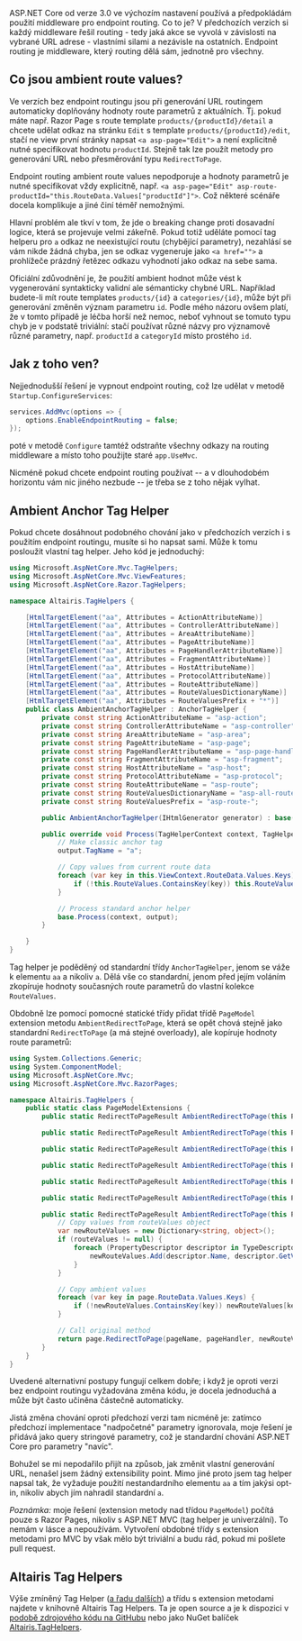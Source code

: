 <!-- dcterms:title = Ambient route values a ASP.NET Core Endpoint Routing -->
<!-- dcterms:abstract = Upgradovali jste aplikace na ASP.NET 3.x s Endpoint Routingem a přestalo vám fungovat generování odkazů? Možná je to vinou breaking change, změnou zacházení s ambient route values. Ukážu vám, jak  -->
<!-- dcterms:creator = Michal Altair Valášek -->
<!-- x4w:coverUrl = /cover-pictures/20200219-ambient-route-values.jpg -->
<!-- x4w:pictureUrl = /perex-pictures/20200219-ambient-route-values.jpg -->
<!-- x4w:pictureWidth = 150 -->
<!-- x4w:pictureHeight = 150 -->
<!-- x4w:category = IT -->
<!-- dcterms:dateAccepted = 2020-02-19 -->

ASP.NET Core od verze 3.0 ve výchozím nastavení používá a předpokládám použití middleware pro endpoint routing. Co to je? V předchozích verzích si každý middleware řešil routing - tedy jaká akce se vyvolá v závislosti na vybrané URL adrese - vlastními silami a nezávisle na ostatních. Endpoint routing je middleware, který routing dělá sám, jednotně pro všechny.

## Co jsou ambient route values?

Ve verzích bez endpoint routingu jsou při generování URL routingem automaticky doplňovány hodnoty route parametrů z aktuálních. Tj. pokud máte např. Razor Page s route template `products/{productId}/detail` a chcete udělat odkaz na stránku `Edit` s template `products/{productId}/edit`, stačí ne view první stránky napsat `<a asp-page="Edit">` a není explicitně nutné specifikovat hodnotu `productId`. Stejně tak lze použít metody pro generování URL nebo přesměrování typu `RedirectToPage`.

Endpoint routing ambient route values nepodporuje a hodnoty parametrů je nutné specifikovat vždy explicitně, např. `<a asp-page="Edit" asp-route-productId="this.RouteData.Values["productId"]">`. Což některé scénáře docela komplikuje a jiné činí téměř nemožnými.

Hlavní problém ale tkví v tom, že jde o breaking change proti dosavadní logice, která se projevuje velmi zákeřně. Pokud totiž uděláte pomocí tag helperu pro `a` odkaz ne neexistující routu (chybějící parametry), nezahlásí se vám nikde žádná chyba, jen se odkaz vygeneruje jako `<a href="">` a prohlížeče prázdný řetězec odkazu vyhodnotí jako odkaz na sebe sama.

Oficiální zdůvodnění je, že použití ambient hodnot může vést k vygenerování syntakticky validní ale sémanticky chybné URL. Například budete-li mít route templates `products/{id}` a `categories/{id}`, může být při generování změněn význam parametru `id`. Podle mého názoru ovšem platí, že v tomto případě je léčba horší než nemoc, neboť vyhnout se tomuto typu chyb je v podstatě triviální: stačí používat různé názvy pro významově různé parametry, např. `productId` a `categoryId` místo prostého `id`.

## Jak z toho ven?

Nejjednodušší řešení je vypnout endpoint routing, což lze udělat v metodě `Startup.ConfigureServices`:

```csharp
services.AddMvc(options => {
    options.EnableEndpointRouting = false;
});
```

poté v metodě `Configure` tamtéž odstraňte všechny odkazy na routing middleware a místo toho použijte staré `app.UseMvc`.

Nicméně pokud chcete endpoint routing používat -- a v dlouhodobém horizontu vám nic jiného nezbude -- je třeba se z toho nějak vylhat.

## Ambient Anchor Tag Helper

Pokud chcete dosáhnout podobného chování jako v předchozích verzích i s použitím endpoint routingu, musíte si ho napsat sami. Může k tomu posloužit vlastní tag helper. Jeho kód je jednoduchý:

```csharp
using Microsoft.AspNetCore.Mvc.TagHelpers;
using Microsoft.AspNetCore.Mvc.ViewFeatures;
using Microsoft.AspNetCore.Razor.TagHelpers;

namespace Altairis.TagHelpers {

    [HtmlTargetElement("aa", Attributes = ActionAttributeName)]
    [HtmlTargetElement("aa", Attributes = ControllerAttributeName)]
    [HtmlTargetElement("aa", Attributes = AreaAttributeName)]
    [HtmlTargetElement("aa", Attributes = PageAttributeName)]
    [HtmlTargetElement("aa", Attributes = PageHandlerAttributeName)]
    [HtmlTargetElement("aa", Attributes = FragmentAttributeName)]
    [HtmlTargetElement("aa", Attributes = HostAttributeName)]
    [HtmlTargetElement("aa", Attributes = ProtocolAttributeName)]
    [HtmlTargetElement("aa", Attributes = RouteAttributeName)]
    [HtmlTargetElement("aa", Attributes = RouteValuesDictionaryName)]
    [HtmlTargetElement("aa", Attributes = RouteValuesPrefix + "*")]
    public class AmbientAnchorTagHelper : AnchorTagHelper {
        private const string ActionAttributeName = "asp-action";
        private const string ControllerAttributeName = "asp-controller";
        private const string AreaAttributeName = "asp-area";
        private const string PageAttributeName = "asp-page";
        private const string PageHandlerAttributeName = "asp-page-handler";
        private const string FragmentAttributeName = "asp-fragment";
        private const string HostAttributeName = "asp-host";
        private const string ProtocolAttributeName = "asp-protocol";
        private const string RouteAttributeName = "asp-route";
        private const string RouteValuesDictionaryName = "asp-all-route-data";
        private const string RouteValuesPrefix = "asp-route-";

        public AmbientAnchorTagHelper(IHtmlGenerator generator) : base(generator) { }

        public override void Process(TagHelperContext context, TagHelperOutput output) {
            // Make classic anchor tag
            output.TagName = "a";

            // Copy values from current route data
            foreach (var key in this.ViewContext.RouteData.Values.Keys) {
                if (!this.RouteValues.ContainsKey(key)) this.RouteValues[key] = this.ViewContext.RouteData.Values[key].ToString();
            }

            // Process standard anchor helper
            base.Process(context, output);
        }

    }
}
```

Tag helper je poděděný od standardní třídy `AnchorTagHelper`, jenom se váže k elementu `aa` a nikoliv `a`. Dělá vše co standardní, jenom před jejím voláním zkopíruje hodnoty současných route parametrů do vlastní kolekce `RouteValues`.

Obdobně lze pomocí pomocné statické třídy přidat třídě `PageModel` extension metodu `AmbientRedirectToPage`, která se opět chová stejně jako standardní `RedirectToPage` (a má stejné overloady), ale kopíruje hodnoty route parametrů:

```csharp
using System.Collections.Generic;
using System.ComponentModel;
using Microsoft.AspNetCore.Mvc;
using Microsoft.AspNetCore.Mvc.RazorPages;

namespace Altairis.TagHelpers {
    public static class PageModelExtensions {
        public static RedirectToPageResult AmbientRedirectToPage(this PageModel page) => page.AmbientRedirectToPage(pageName: null, pageHandler: null, routeValues: null, fragment: null);

        public static RedirectToPageResult AmbientRedirectToPage(this PageModel page, object routeValues) => page.AmbientRedirectToPage(pageName: null, pageHandler: null, routeValues, fragment: null);

        public static RedirectToPageResult AmbientRedirectToPage(this PageModel page, string pageName) => page.AmbientRedirectToPage(pageName, pageHandler: null, routeValues: null, fragment: null);

        public static RedirectToPageResult AmbientRedirectToPage(this PageModel page, string pageName, object routeValues) => page.AmbientRedirectToPage(pageName, pageHandler: null, routeValues, fragment: null);

        public static RedirectToPageResult AmbientRedirectToPage(this PageModel page, string pageName, string pageHandler) => page.AmbientRedirectToPage(pageName, pageHandler, routeValues: null, fragment: null);

        public static RedirectToPageResult AmbientRedirectToPage(this PageModel page, string pageName, string pageHandler, string fragment) => page.AmbientRedirectToPage(pageName, pageHandler, routeValues: null, fragment);

        public static RedirectToPageResult AmbientRedirectToPage(this PageModel page, string pageName, string pageHandler, object routeValues, string fragment) {
            // Copy values from routeValues object
            var newRouteValues = new Dictionary<string, object>();
            if (routeValues != null) {
                foreach (PropertyDescriptor descriptor in TypeDescriptor.GetProperties(routeValues)) {
                    newRouteValues.Add(descriptor.Name, descriptor.GetValue(routeValues));
                }
            }

            // Copy ambient values
            foreach (var key in page.RouteData.Values.Keys) {
                if (!newRouteValues.ContainsKey(key)) newRouteValues[key] = page.RouteData.Values[key];
            }

            // Call original method
            return page.RedirectToPage(pageName, pageHandler, newRouteValues, fragment);
        }
    }
}
```

Uvedené alternativní postupy fungují celkem dobře; i když je oproti verzi bez endpoint routingu vyžadována změna kódu, je docela jednoduchá a může být často učiněna částečně automaticky.

Jistá změna chování oproti předchozí verzi tam nicméně je: zatímco předchozí implementace "nadpočetné" parametry ignorovala, moje řešení je přidává jako query stringové parametry, což je standardní chování ASP.NET Core pro parametry "navíc".

Bohužel se mi nepodařilo přijít na způsob, jak změnit vlastní generování URL, nenašel jsem žádný extensibility point. Mimo jiné proto jsem tag helper napsal tak, že vyžaduje použití nestandardního elementu `aa` a tím jakýsi opt-in, nikoliv abych jím nahradil standardní `a`.

_Poznámka:_ moje řešení (extension metody nad třídou `PageModel`) počítá pouze s Razor Pages, nikoliv s ASP.NET MVC (tag helper je univerzální). To nemám v lásce a nepoužívám. Vytvoření obdobné třídy s extension metodami pro MVC by však mělo být triviální a budu rád, pokud mi pošlete pull request.

## Altairis Tag Helpers

Výše zmíněný Tag Helper ([a řadu dalších](https://github.com/ridercz/Altairis.TagHelpers/wiki)) a třídu s extension metodami najdete v knihovně Altairis Tag Helpers. Ta je open source a je k dispozici v [podobě zdrojového kódu na GitHubu](https://github.com/ridercz/Altairis.TagHelpers/) nebo jako NuGet balíček [Altairis.TagHelpers](https://www.nuget.org/packages/Altairis.TagHelpers/).